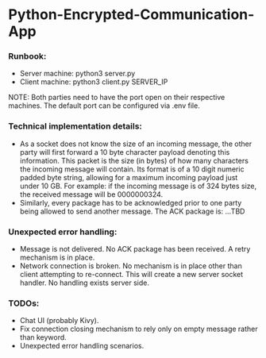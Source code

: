 # Python-Encrypted-Communication-App

### Runbook:
- Server machine: python3 server.py
- Client machine: python3 client.py SERVER_IP

NOTE: Both parties need to have the port open on their respective machines. The default port can be configured via .env file.

### Technical implementation details:
- As a socket does not know the size of an incoming message, the other party will first forward a 10 byte character payload denoting this information.
  This packet is the size (in bytes) of how many characters the incoming message will contain.
  Its format is of a 10 digit numeric padded byte string, allowing for a maximum incoming payload just under 10 GB.
  For example: if the incoming message is of 324 bytes size, the received message will be 0000000324. 
- Similarly, every package has to be acknowledged prior to one party being allowed to send another message. The ACK package is: ...TBD

### Unexpected error handling:
- Message is not delivered. No ACK package has been received. A retry mechanism is in place.
- Network connection is broken. No mechanism is in place other than client attempting to re-connect.
  This will create a new server socket handler. No handling exists server side.

### TODOs:
- Chat UI (probably Kivy).
- Fix connection closing mechanism to rely only on empty message rather than keyword.
- Unexpected error handling scenarios.